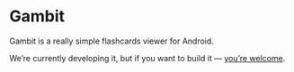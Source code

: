 # Gambit

Gambit is a really simple flashcards viewer for Android.

We’re currently developing it, but if you want to build it — [you’re welcome](https://github.com/ming13/gambit/wiki/Building).
